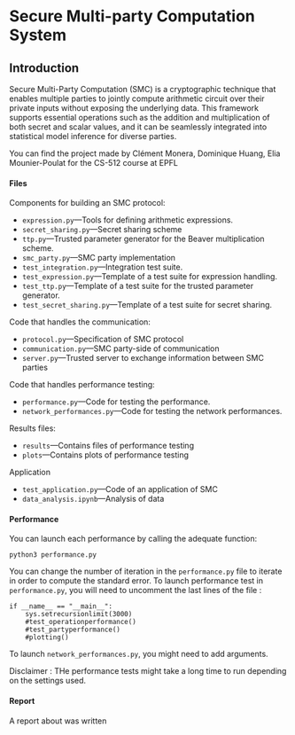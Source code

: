 # Secure Multi-party Computation System

## Introduction

Secure Multi-Party Computation (SMC) is a cryptographic technique that enables multiple parties to jointly compute arithmetic circuit over their private inputs without exposing the underlying data. This framework supports essential operations such as the addition
and multiplication of both secret and scalar values, and it can
be seamlessly integrated into statistical model inference for
diverse parties.

You can find the project made by Clément Monera, Dominique Huang, Elia Mounier-Poulat for the CS-512 course at EPFL

#### Files

Components for building an SMC protocol:

* `expression.py`—Tools for defining arithmetic expressions.
* `secret_sharing.py`—Secret sharing scheme
* `ttp.py`—Trusted parameter generator for the Beaver multiplication scheme.
* `smc_party.py`—SMC party implementation
* `test_integration.py`—Integration test suite.
* `test_expression.py`—Template of a test suite for expression handling.
* `test_ttp.py`—Template of a test suite for the trusted parameter generator.
* `test_secret_sharing.py`—Template of a test suite for secret sharing.


Code that handles the communication:

* `protocol.py`—Specification of SMC protocol
* `communication.py`—SMC party-side of communication
* `server.py`—Trusted server to exchange information between SMC parties

Code that handles performance testing:

* `performance.py`—Code for testing the performance.
* `network_performances.py`—Code for testing the network performances.

Results files:

* `results`—Contains files of performance testing
* `plots`—Contains plots of performance testing

Application

* `test_application.py`—Code of an application of SMC
* `data_analysis.ipynb`—Analysis of data

#### Performance

You can launch each performance by calling the adequate function:
```
python3 performance.py
```

You can change the number of iteration in the `performance.py` file to iterate in order to compute the standard error.
To launch performance test in `performance.py`, you will need to uncomment the last lines of the file :

```
if __name__ == "__main__":
    sys.setrecursionlimit(3000)
    #test_operationperformance()
    #test_partyperformance()
    #plotting()
```

To launch `network_performances.py`, you might need to add arguments.

Disclaimer : THe performance tests might take a long time to run depending on the settings used.

#### Report

A report about was written 
